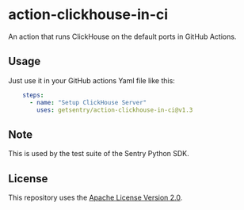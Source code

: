 # action-clickhouse-in-ci
An action that runs ClickHouse on the default ports in GitHub Actions.

##  Usage

Just use it in your GitHub actions Yaml file like this:
```yaml
    steps:
      - name: "Setup ClickHouse Server"
        uses: getsentry/action-clickhouse-in-ci@v1.3
```

## Note

This is used by the test suite of the Sentry Python SDK.

## License

This repository uses the [Apache License Version 2.0](/LICENSE).
